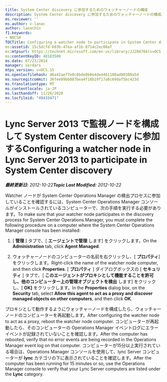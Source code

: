 ```yaml
---
title: System Center discovery に参加するためのウォッチャーノードの構成
description: System Center discovery に参加するためのウォッチャーノードの構成。
ms.reviewer: ''
ms.author: v-lanac
author: lanachin
f1.keywords:
- NOCSH
TOCTitle: Configuring a watcher node to participate in System Center discovery
ms:assetid: 15c5dcfd-603b-47ea-af1b-8714c2ec08af
ms:mtpsurl: https://technet.microsoft.com/en-us/library/JJ204704(v=OCS.15)
ms:contentKeyID: 48183500
ms.date: 07/23/2014
manager: serdars
mtps_version: v=OCS.15
ms.openlocfilehash: d6a42ae77e0c8bde8b8e4de4461180ad00380a5d
ms.sourcegitcommit: 36fee89bb887bea4f18b19f17a8c69daf5bc423d
ms.translationtype: MT
ms.contentlocale: ja-JP
ms.lasthandoff: 11/26/2020
ms.locfileid: "49433471"
---
```

# <a name="configuring-a-watcher-node-in-lync-server-2013-to-participate-in-system-center-discovery"></a><span data-ttu-id="5d9df-103">Lync Server 2013 で監視ノードを構成して System Center discovery に参加する</span><span class="sxs-lookup"><span data-stu-id="5d9df-103">Configuring a watcher node in Lync Server 2013 to participate in System Center discovery</span></span>

<div data-xmlns="http://www.w3.org/1999/xhtml">

<div class="topic" data-xmlns="http://www.w3.org/1999/xhtml" data-msxsl="urn:schemas-microsoft-com:xslt" data-cs="https://msdn.microsoft.com/">

<div data-asp="https://msdn2.microsoft.com/asp">



</div>

<div id="mainSection">

<div id="mainBody"><span data-ttu-id="5d9df-104">

<span> </span></span><span class="sxs-lookup"><span data-stu-id="5d9df-104">

<span> </span></span></span>

<span data-ttu-id="5d9df-105">_**最終更新日:** 2012-10-22_</span><span class="sxs-lookup"><span data-stu-id="5d9df-105">_**Topic Last Modified:** 2012-10-22_</span></span>

<span data-ttu-id="5d9df-106">Watcher ノードが System Center Operations Manager の検出プロセスに参加していることを確認するには、System Center Operations Manager コンソールがインストールされているコンピューターで、次の手順を実行する必要があります。</span><span class="sxs-lookup"><span data-stu-id="5d9df-106">To make sure that your watcher node participates in the discovery process for System Center Operations Manager, you must complete the following procedure on a computer where the System Center Operations Manager console has been installed:</span></span>

1.  <span data-ttu-id="5d9df-107">[ **管理** ] タブで、[ **エージェントで管理** します] をクリックします。</span><span class="sxs-lookup"><span data-stu-id="5d9df-107">On the **Administration** tab, click **Agent Managed**.</span></span>

2.  <span data-ttu-id="5d9df-108">ウォッチャーノードのコンピューターの名前を右クリックし、[ **プロパティ**] をクリックします。</span><span class="sxs-lookup"><span data-stu-id="5d9df-108">Right-click the name of the watcher node computer, and then click **Properties**.</span></span> <span data-ttu-id="5d9df-109">[ **プロパティ** ] ダイアログボックスの [ **セキュリティ** ] タブで、[ **このエージェントがプロキシとして機能することを許可し、他のコンピューター上の管理オブジェクトを検出** します] をクリックし、[ **OK]** をクリックします。</span><span class="sxs-lookup"><span data-stu-id="5d9df-109">In the **Properties** dialog box, on the **Security** tab, select **Allow this agent to act as a proxy and discover managed objects on other computers**, and then click **OK**.</span></span>

<span data-ttu-id="5d9df-110">プロキシとして動作するようにウォッチャーノードを構成したら、ウォッチャーノードのコンピューターを再起動します。</span><span class="sxs-lookup"><span data-stu-id="5d9df-110">After configuring the watcher node to act as a proxy, reboot the watcher node computer.</span></span> <span data-ttu-id="5d9df-111">コンピューターが再起動したら、そのコンピューターの Operations Manager イベントログにエラーイベントが記録されていないことを確認します。</span><span class="sxs-lookup"><span data-stu-id="5d9df-111">After the computer has rebooted, verify that no error events are being recorded in the Operations Manager event log on that computer.</span></span> <span data-ttu-id="5d9df-112">コンピューターが15分以上実行されている場合は、Operations Manager コンソールを使用して、lync Server コンピューターが **lync** カテゴリの下に表示されていることを確認します。</span><span class="sxs-lookup"><span data-stu-id="5d9df-112">After the computer has been running for 15 minutes or so, use the Operations Manager console to verify that your Lync Server computers are listed under the **Lync** category.</span></span>

<span data-ttu-id="5d9df-113"></div>

<span> </span>

</div>

</div>

</span><span class="sxs-lookup"><span data-stu-id="5d9df-113"></div>

<span> </span>

</div>

</div>

</span></span></div>

